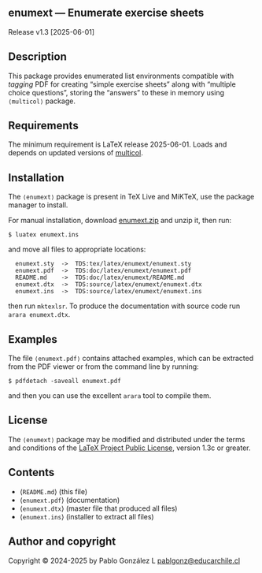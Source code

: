 ## enumext — Enumerate exercise sheets

Release v1.3 \[2025-06-01\]

## Description

This package provides enumerated list environments compatible with
_tagging_ PDF for creating “simple exercise sheets” along with
“multiple choice questions”, storing the “answers” to these in memory
using <code>&langle;multicol&rangle;</code> package.

## Requirements

The minimum requirement is LaTeX release 2025-06-01. Loads and depends
on updated versions of [multicol](https://ctan.org/pkg/multicol).

## Installation

The <code>&langle;enumext&rangle;</code> package is present in TeX Live and MiKTeX, use the
package manager to install.

For manual installation, download [enumext.zip](http://mirrors.ctan.org/macros/latex/contrib/enumext.zip) and unzip it,
then run:

```
$ luatex enumext.ins
```

and move all files to appropriate locations:

```
  enumext.sty  ->  TDS:tex/latex/enumext/enumext.sty
  enumext.pdf  ->  TDS:doc/latex/enumext/enumext.pdf
  README.md    ->  TDS:doc/latex/enumext/README.md
  enumext.dtx  ->  TDS:source/latex/enumext/enumext.dtx
  enumext.ins  ->  TDS:source/latex/enumext/enumext.ins
```

then run `mktexlsr`. To produce the documentation with source code run `arara enumext.dtx`.

## Examples

The file <code>&langle;enumext.pdf&rangle;</code> contains attached examples, which can be extracted
from the PDF viewer or from the command line by running:

```
$ pdfdetach -saveall enumext.pdf
```

and then you can use the excellent `arara` tool to compile them.

## License

The <code>&langle;enumext&rangle;</code> package may be modified and distributed under the terms and
conditions of the [LaTeX Project Public License](https://www.latex-project.org/lppl/), version 1.3c or greater.

## Contents

- &langle;`README.md`&rangle; \(this file\)
- &langle;`enumext.pdf`&rangle; \(documentation\)
- &langle;`enumext.dtx`&rangle; \(master file that produced all files\)
- &langle;`enumext.ins`&rangle; \(installer to extract all files\)

## Author and copyright

Copyright &#169; 2024-2025 by Pablo González L <pablgonz@educarchile.cl>
